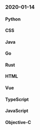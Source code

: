 ### 2020-01-14

#### Python

#### CSS

#### Java

#### Go

#### Rust

#### HTML

#### Vue

#### TypeScript

#### JavaScript

#### Objective-C
